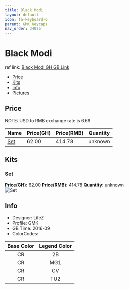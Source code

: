 ```yaml
---
title: Black Modi
layout: default
icon: fa-keyboard-o
parent: GMK Keycaps
nav_order: 34025
---
```


# Black Modi

ref link: [Black Modi GH GB Link](https://geekhack.org/index.php?topic=84892.0)

* [Price](#price)
* [Kits](#kits)
* [Info](#info)
* [Pictures](#pictures)


## Price  
NOTE: USD to RMB exchange rate is 6.69

| Name          | Price(GH)    |  Price(RMB) | Quantity |
| ------------- | ------------ |  ---------- | -------- |
|[Set](#set)|62.00|414.78|unknown|


## Kits
### Set
**Price(GH):** 62.00    **Price(RMB):** 414.78    **Quantity:** unknown  
<img src="{{ 'assets/images/gmk-keycaps/blackmodi/kits_pics/set.jpg' | relative_url }}" alt="Set" class="image featured">


## Info
* Designer: LifeZ
* Profile: GMK 
* GB Time: 2016-09
* ColorCodes:  

|Base Color     | Legend Color
| :-------------: | :------------:
|CR|2B
|CR|MG1
|CR|CV
|CR|TU2
